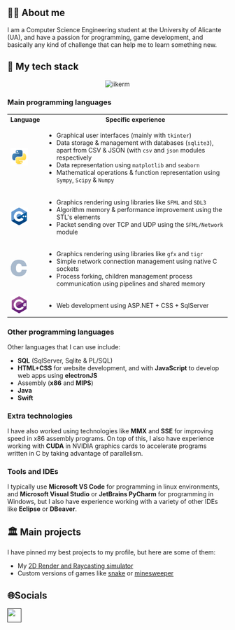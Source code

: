 ## 👨‍🎓 About me
I am a Computer Science Engineering student at the University of Alicante (UA), and have a passion for programming, game development, and basically any kind of challenge that can help me to learn something new.

## 🧱 My tech stack
<div align="center">
  <p><img align="center" src="https://github-readme-stats.vercel.app/api/top-langs?username=iikerm&show_icons=true&locale=en&layout=compact" alt="iikerm" /></p>
</div>

### Main programming languages
<table>
  <tr>
    <th>Language</th>
    <th>Specific experience</th>
  </tr>
  <tr>
    <td>
      <a title="Python" alt="Python" href="https://www.python.org" target="_blank" rel="noreferrer"> <img src="https://raw.githubusercontent.com/devicons/devicon/master/icons/python/python-original.svg" width="40" height="40"/>
    </td>
    <td>
      <ul>
        <li>Graphical user interfaces (mainly with <code>tkinter</code>)</li>
        <li>Data storage & management with databases (<code>sqlite3</code>), apart from CSV & JSON (with <code>csv</code> and <code>json</code> modules respectively</li>
        <li>Data representation using <code>matplotlib</code> and <code>seaborn</code></li>
        <li>Mathematical operations & function representation using <code>Sympy</code>, <code>Scipy</code> & <code>Numpy</code></li>
      </ul>
    </td>
  </tr>
  <tr>
    <td>
      <a title="C++" alt="cplusplus" href="https://www.w3schools.com/cpp/" target="_blank" rel="noreferrer"> <img src="https://raw.githubusercontent.com/devicons/devicon/master/icons/cplusplus/cplusplus-original.svg" width="40" height="40"/>
    </td>
    <td>
      <ul>
        <li>Graphics rendering using libraries like <code>SFML</code> and <code>SDL3</code></li>
        <li>Algorithm memory & performance improvement using the STL's elements</li>
        <li>Packet sending over TCP and UDP using the <code>SFML/Network</code> module</li>
      </ul>
    </td>
  </tr>
  <tr>
    <td>
      <a title="C" alt="C" href="https://www.cprogramming.com/" target="_blank" rel="noreferrer"> <img src="https://raw.githubusercontent.com/devicons/devicon/master/icons/c/c-original.svg" width="38" height="38"/>
    </td>
    <td>
      <ul>
        <li>Graphics rendering using libraries like <code>gfx</code> and <code>tigr</code></li>
        <li>Simple network connection management using native C sockets</li>
        <li>Process forking, children management process communication using pipelines and shared memory</li>
      </ul>
    </td>
  </tr>
  <tr>
    <td>
      <a title="C#" alt="csharp" href="https://www.w3schools.com/cs/" target="_blank" rel="noreferrer"> <img src="https://raw.githubusercontent.com/devicons/devicon/master/icons/csharp/csharp-original.svg" width="40" height="40"/>
    </td>
    <td>
      <ul>
        <li>Web development using ASP.NET + CSS + SqlServer</li>
      </ul>
    </td>
  </tr>
</table>

### Other programming languages
Other languages that I can use include:
- **SQL** (SqlServer, Sqlite & PL/SQL)
- **HTML+CSS** for website development, and with **JavaScript** to develop web apps using **electronJS**
- Assembly (**x86** and **MIPS**)
- **Java**
- **Swift**

### Extra technologies
I have also worked using technologies like **MMX** and **SSE** for improving speed in x86 assembly programs.
On top of this, I also have experience working with **CUDA** in NVIDIA graphics cards to accelerate programs written in C by taking advantage of parallelism.

### Tools and IDEs
I typically use **Microsoft VS Code** for programming in linux environments, and **Microsoft Visual Studio** or **JetBrains PyCharm** for programming in Windows, but I also have experience working with a variety of other IDEs like **Eclipse** or **DBeaver**.

## 🏛 Main projects
I have pinned my best projects to my profile, but here are some of them:
- My [2D Render and Raycasting simulator](https://github.com/iikerm/2D-raycasting-sim)
- Custom versions of games like [snake](https://github.com/iikerm/sfml-snake) or [minesweeper](https://github.com/iikerm/sfml-minesweeper)

## 🌐Socials
<a href="" target="_blank" rel="noreferrer">
  <picture>
    <source media="(prefers-color-scheme: light)" srcset="https://raw.githubusercontent.com/danielcranney/readme-generator/main/public/icons/socials/linkedin.svg" />
    <source media="(prefers-color-scheme: dark)" srcset="https://raw.githubusercontent.com/danielcranney/readme-generator/main/public/icons/socials/linkedin-dark.svg" />
    <img src="https://raw.githubusercontent.com/danielcranney/readme-generator/main/public/icons/socials/linkedin.svg" width="32" height="32" />
  </picture>
</a>

